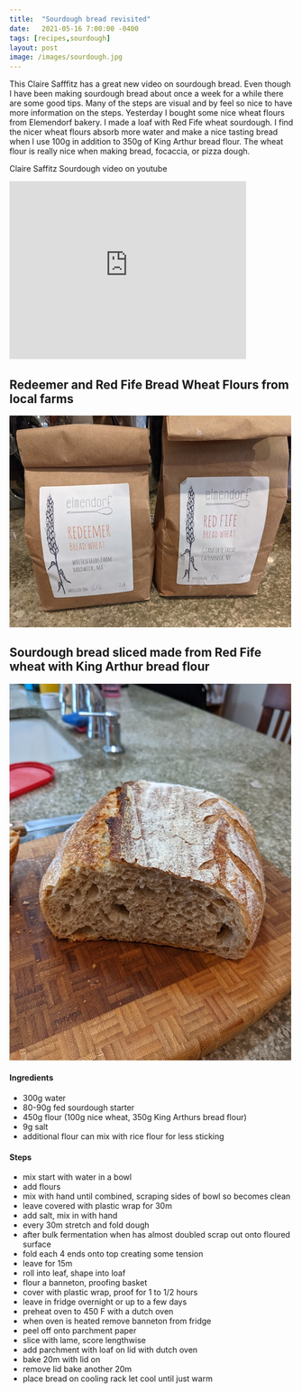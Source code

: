 ```yaml
---
title:  "Sourdough bread revisited"
date:   2021-05-16 7:00:00 -0400
tags: [recipes,sourdough]
layout: post
image: /images/sourdough.jpg
---
```


This Claire Safffitz has a great new video on sourdough bread.  Even though I have been making sourdough bread about once a week for a while there are some good tips.  Many of the steps are visual and by feel so nice to have more information on the steps.  Yesterday I bought some nice wheat flours from Elemendorf bakery.  I made a loaf with Red Fife wheat sourdough.  I find the nicer wheat flours absorb more water and make a nice tasting bread when I use 100g in addition to 350g of King Arthur bread flour.  The wheat flour is really nice when making bread, focaccia, or pizza dough.


Claire Saffitz Sourdough video on youtube
<iframe width="420" height="315" src="https://www.youtube.com/embed/-JRSF-zDgvk" frameborder="0" allowfullscreen></iframe>


## Redeemer and Red Fife Bread Wheat Flours from local farms
![flour from Elemendorf ](/images/sourdough1.jpg)

## Sourdough bread sliced made from Red Fife wheat with King Arthur bread flour
![bread when cooled sliced](/images/sourdough2.jpg)


#### Ingredients
* 300g water
* 80-90g fed sourdough starter
* 450g flour (100g nice wheat, 350g King Arthurs bread flour)
* 9g salt
* additional flour can mix with rice flour for less sticking

#### Steps
* mix start with water in a bowl
* add flours
* mix with hand until combined, scraping sides of bowl so becomes clean
* leave covered with plastic wrap for 30m
* add salt, mix in with hand
* every 30m stretch and fold dough
* after bulk fermentation when has almost doubled scrap out onto floured surface
* fold each 4 ends onto top creating some tension
* leave for 15m
* roll into leaf, shape into loaf
* flour a banneton, proofing basket
* cover with plastic wrap, proof for 1 to 1/2 hours
* leave in fridge overnight or up to a few days
* preheat oven to 450 F with a dutch oven
* when oven is heated remove banneton from fridge
* peel off onto parchment paper
* slice with lame, score lengthwise
* add parchment with loaf on lid with dutch oven
* bake 20m with lid on
* remove lid bake another 20m
* place bread on cooling rack let cool until just warm